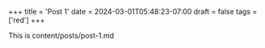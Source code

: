 +++
title = 'Post 1'
date = 2024-03-01T05:48:23-07:00
draft = false
tags = ['red']
+++

This is content/posts/post-1.md
